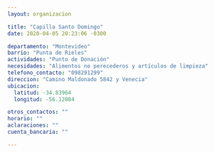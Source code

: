 ```yaml
---
layout: organizacion

title: "Capilla Santo Domingo"
date: 2020-04-05 20:23:06 -0300

departamento: "Montevideo"
barrio: "Punta de Rieles"
actividades: "Punto de Donación"
necesidades: "Alimentos no perecederos y artículos de limpieza"
telefono_contacto: "098291299"
direccion: "Camino Maldonado 5842 y Venecia"
ubicacion:
  latitud: -34.83964
  longitud: -56.12084

otros_contactos: ""
horario: ""
aclaraciones: ""
cuenta_bancaria: ""

---
```

